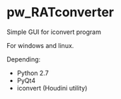 # pw_RATconverter
Simple GUI for iconvert program

For windows and linux.

Depending:
- Python 2.7
- PyQt4
- iconvert (Houdini utility)
